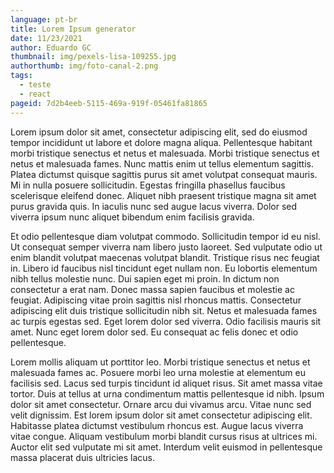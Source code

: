 ```yaml
---
language: pt-br
title: Lorem Ipsum generator
date: 11/23/2021
author: Eduardo GC
thumbnail: img/pexels-lisa-109255.jpg
authorthumb: img/foto-canal-2.png
tags:
  - teste
  - react
pageid: 7d2b4eeb-5115-469a-919f-05461fa81865
---
```

Lorem ipsum dolor sit amet, consectetur adipiscing elit, sed do eiusmod tempor incididunt ut labore et dolore magna aliqua. Pellentesque habitant morbi tristique senectus et netus et malesuada. Morbi tristique senectus et netus et malesuada fames. Nunc mattis enim ut tellus elementum sagittis. Platea dictumst quisque sagittis purus sit amet volutpat consequat mauris. Mi in nulla posuere sollicitudin. Egestas fringilla phasellus faucibus scelerisque eleifend donec. Aliquet nibh praesent tristique magna sit amet purus gravida quis. In iaculis nunc sed augue lacus viverra. Dolor sed viverra ipsum nunc aliquet bibendum enim facilisis gravida.

Et odio pellentesque diam volutpat commodo. Sollicitudin tempor id eu nisl. Ut consequat semper viverra nam libero justo laoreet. Sed vulputate odio ut enim blandit volutpat maecenas volutpat blandit. Tristique risus nec feugiat in. Libero id faucibus nisl tincidunt eget nullam non. Eu lobortis elementum nibh tellus molestie nunc. Dui sapien eget mi proin. In dictum non consectetur a erat nam. Donec massa sapien faucibus et molestie ac feugiat. Adipiscing vitae proin sagittis nisl rhoncus mattis. Consectetur adipiscing elit duis tristique sollicitudin nibh sit. Netus et malesuada fames ac turpis egestas sed. Eget lorem dolor sed viverra. Odio facilisis mauris sit amet. Nunc eget lorem dolor sed. Eu consequat ac felis donec et odio pellentesque.

Lorem mollis aliquam ut porttitor leo. Morbi tristique senectus et netus et malesuada fames ac. Posuere morbi leo urna molestie at elementum eu facilisis sed. Lacus sed turpis tincidunt id aliquet risus. Sit amet massa vitae tortor. Duis at tellus at urna condimentum mattis pellentesque id nibh. Ipsum dolor sit amet consectetur. Ornare arcu dui vivamus arcu. Vitae nunc sed velit dignissim. Est lorem ipsum dolor sit amet consectetur adipiscing elit. Habitasse platea dictumst vestibulum rhoncus est. Augue lacus viverra vitae congue. Aliquam vestibulum morbi blandit cursus risus at ultrices mi. Auctor elit sed vulputate mi sit amet. Interdum velit euismod in pellentesque massa placerat duis ultricies lacus.